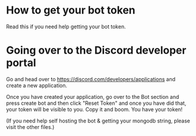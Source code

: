 # How to get your bot token 
Read this if you need help getting your bot token.

# Going over to the Discord developer portal 
Go and head over to https://discord.com/developers/applications and create a new application. 

Once you have created your application, go over to the Bot section and press create bot and then click "Reset Token" and once you have did that, your token will be visible to you. Copy it and boom. You have your token!

(If you need help self hosting the bot & getting your mongodb string, please visit the other files.)